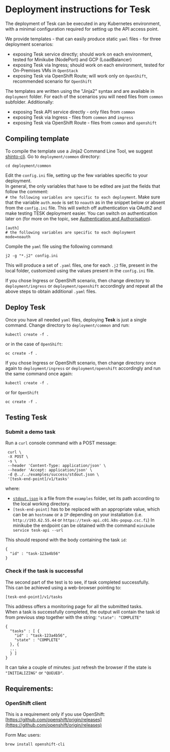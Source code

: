 # Deployment instructions for Tesk
The deployment of Tesk can be executed in any Kubernetes environment, with a minimal configuration required for setting up the API access point.

We provide templates - that can easily produce static `yaml` files - for three deployment scenarios:
- exposing Tesk service directly; should work on each environment, tested for Minikube (NodePort) and GCP (LoadBalancer)
- exposing Tesk via Ingress; should work on each environment, tested for On-Premises VMs in `OpenStack`
- exposing Tesk via OpenShift Route; will work only on `OpenShift`, recommended scenario for `OpenShift`

The templates are written using the "Jinja2" syntax and are available in `deployment` folder. For each of the scenarios you will need files from `common` subfolder. Additionally:
- exposing Tesk API service directly - only files from `common`
- exposing Tesk via Ingress - files from `common` and `ingress`
- exposing Tesk via OpenShift Route - files from `common` and `openshift`

## Compiling template

To compile the template use a Jinja2 Command Line Tool, we suggest [shinto-cli](https://github.com/istrategylabs/shinto-cli).
Go to `deployment/common` directory:
```
cd deployment/common
```
Edit the `config.ini` file, setting up the few variables specific to your deployment.  
In general, the only variables that have to be edited are just the fields that follow the comment:  
`# the following variables are specific to each deployment`. Make sure that the variable `auth.mode` is set to `noauth` as in the snippet below or absent from the `config.ini` file. This will switch off authentication via OAuth2 and make testing TESK deployment easier. You can switch on authentication later on (for more on the topic, see [Authentication and Authorisation](https://github.com/EMBL-EBI-TSI/tesk-api/blob/master/auth.md)).  
```
[auth]
# the following variables are specific to each deployment
mode=noauth
```

Compile the `yaml` file using the following command:

```
j2 -g "*.j2" config.ini
```

This will produce a set of `.yaml` files, one for each `.j2` file, present in the local folder, customized using the values present in the `config.ini` file.

If you chose Ingress or OpenShift scenario, then change directory to `deployment/ingress` or `deployment/openshift` accordingly and repeat all the above steps to obtain additional `.yaml` files. 

## Deploy Tesk

Once you have all needed `yaml` files, deploying **Tesk** is just a single command.
Change directory to `deployment/common` and run:

```
kubectl create -f .
```

or in the case of `OpenShift`:

```
oc create -f .
```
If you chose Ingress or OpenShift scenario, then change directory once again to `deployment/ingress` or `deployment/openshift` accordingly and run the same command once again:
```
kubectl create -f .
```
or for `OpenShift`
```
oc create -f .
```

## Testing Tesk

### Submit a demo task

Run a `curl` console command with a POST message:

```
 curl \
 -X POST \
 -s \
 --header 'Content-Type: application/json' \
 --header 'Accept: application/json' \
 -d @../../examples/success/stdout.json \
 '[tesk-end-point]/v1/tasks'
```

where:

-   [`stdout.json`](https://github.com/EMBL-EBI-TSI/TESK/blob/master/examples/success/stdout.json) is a file from the `examples` folder, set its path according to the local working directory.
-   `[tesk-end-point]` has to be replaced with an appropriate value, which can be an `hostname` or a `IP` depending on your installation (i.e. `http://193.62.55.44` or `https://tesk-api.c01.k8s-popup.csc.fi`) In minikube the endpoint can be obtained with the command `minikube service tesk-api --url`

This should respond with the body containing the task `id`:

```
{
  "id" : "task-123a4b56"
}
```

### Check if the task is successful

The second part of the test is to see, if task completed successfully.  
This can be achieved using a web-browser pointing to:

`[tesk-end-point]/v1/tasks`

This address offers a monitoring page for all the submitted tasks.  
When a task is successfully completed, the output will contain the task id from previous step together with the string: `"state": "COMPLETE"`

```
{
  "tasks" : [ {
    "id" : "task-123a4b56",
    "state" : "COMPLETE"
  }, {
  ...
  } ]
}
```

It can take a couple of minutes: just refresh the browser if the state is `"INITIALIZING"` or `"QUEUED"`.

## Requirements:

### OpenShift client
This is a requirement only if you use OpenShift: [https://github.com/openshift/origin/releases](https://github.com/openshift/origin/releases)

Form Mac users:

```
brew install openshift-cli
```
